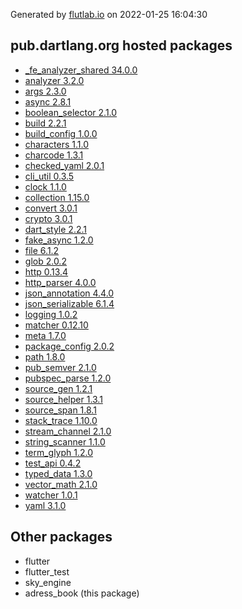 Generated by [flutlab.io](https://flutlab.io) on 2022-01-25 16:04:30


## pub.dartlang.org hosted packages

 - [_fe_analyzer_shared 34.0.0](https://pub.dartlang.org/packages/_fe_analyzer_shared/versions/34.0.0)
 - [analyzer 3.2.0](https://pub.dartlang.org/packages/analyzer/versions/3.2.0)
 - [args 2.3.0](https://pub.dartlang.org/packages/args/versions/2.3.0)
 - [async 2.8.1](https://pub.dartlang.org/packages/async/versions/2.8.1)
 - [boolean_selector 2.1.0](https://pub.dartlang.org/packages/boolean_selector/versions/2.1.0)
 - [build 2.2.1](https://pub.dartlang.org/packages/build/versions/2.2.1)
 - [build_config 1.0.0](https://pub.dartlang.org/packages/build_config/versions/1.0.0)
 - [characters 1.1.0](https://pub.dartlang.org/packages/characters/versions/1.1.0)
 - [charcode 1.3.1](https://pub.dartlang.org/packages/charcode/versions/1.3.1)
 - [checked_yaml 2.0.1](https://pub.dartlang.org/packages/checked_yaml/versions/2.0.1)
 - [cli_util 0.3.5](https://pub.dartlang.org/packages/cli_util/versions/0.3.5)
 - [clock 1.1.0](https://pub.dartlang.org/packages/clock/versions/1.1.0)
 - [collection 1.15.0](https://pub.dartlang.org/packages/collection/versions/1.15.0)
 - [convert 3.0.1](https://pub.dartlang.org/packages/convert/versions/3.0.1)
 - [crypto 3.0.1](https://pub.dartlang.org/packages/crypto/versions/3.0.1)
 - [dart_style 2.2.1](https://pub.dartlang.org/packages/dart_style/versions/2.2.1)
 - [fake_async 1.2.0](https://pub.dartlang.org/packages/fake_async/versions/1.2.0)
 - [file 6.1.2](https://pub.dartlang.org/packages/file/versions/6.1.2)
 - [glob 2.0.2](https://pub.dartlang.org/packages/glob/versions/2.0.2)
 - [http 0.13.4](https://pub.dartlang.org/packages/http/versions/0.13.4)
 - [http_parser 4.0.0](https://pub.dartlang.org/packages/http_parser/versions/4.0.0)
 - [json_annotation 4.4.0](https://pub.dartlang.org/packages/json_annotation/versions/4.4.0)
 - [json_serializable 6.1.4](https://pub.dartlang.org/packages/json_serializable/versions/6.1.4)
 - [logging 1.0.2](https://pub.dartlang.org/packages/logging/versions/1.0.2)
 - [matcher 0.12.10](https://pub.dartlang.org/packages/matcher/versions/0.12.10)
 - [meta 1.7.0](https://pub.dartlang.org/packages/meta/versions/1.7.0)
 - [package_config 2.0.2](https://pub.dartlang.org/packages/package_config/versions/2.0.2)
 - [path 1.8.0](https://pub.dartlang.org/packages/path/versions/1.8.0)
 - [pub_semver 2.1.0](https://pub.dartlang.org/packages/pub_semver/versions/2.1.0)
 - [pubspec_parse 1.2.0](https://pub.dartlang.org/packages/pubspec_parse/versions/1.2.0)
 - [source_gen 1.2.1](https://pub.dartlang.org/packages/source_gen/versions/1.2.1)
 - [source_helper 1.3.1](https://pub.dartlang.org/packages/source_helper/versions/1.3.1)
 - [source_span 1.8.1](https://pub.dartlang.org/packages/source_span/versions/1.8.1)
 - [stack_trace 1.10.0](https://pub.dartlang.org/packages/stack_trace/versions/1.10.0)
 - [stream_channel 2.1.0](https://pub.dartlang.org/packages/stream_channel/versions/2.1.0)
 - [string_scanner 1.1.0](https://pub.dartlang.org/packages/string_scanner/versions/1.1.0)
 - [term_glyph 1.2.0](https://pub.dartlang.org/packages/term_glyph/versions/1.2.0)
 - [test_api 0.4.2](https://pub.dartlang.org/packages/test_api/versions/0.4.2)
 - [typed_data 1.3.0](https://pub.dartlang.org/packages/typed_data/versions/1.3.0)
 - [vector_math 2.1.0](https://pub.dartlang.org/packages/vector_math/versions/2.1.0)
 - [watcher 1.0.1](https://pub.dartlang.org/packages/watcher/versions/1.0.1)
 - [yaml 3.1.0](https://pub.dartlang.org/packages/yaml/versions/3.1.0)

## Other packages

 - flutter
 - flutter_test
 - sky_engine
 - adress_book (this package)

